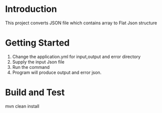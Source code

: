 # Introduction 
This project converts JSON file which contains array to Flat Json structure 
# Getting Started
1. Change the application.yml for input,output and error directory
2. Supply the input Json file
3. Run the command 
4. Program will produce output and error json.

# Build and Test
mvn clean install
